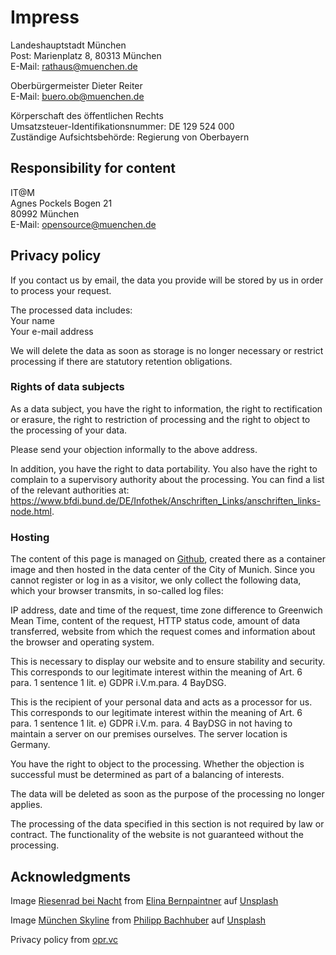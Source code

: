 # Impress

Landeshauptstadt München  
Post: Marienplatz 8, 80313 München  
E-Mail: <rathaus@muenchen.de>

Oberbürgermeister Dieter Reiter  
E-Mail: <buero.ob@muenchen.de>

Körperschaft des öffentlichen Rechts  
Umsatzsteuer-Identifikationsnummer: DE 129 524 000  
Zuständige Aufsichtsbehörde: Regierung von Oberbayern

## Responsibility for content

IT@M  
Agnes Pockels Bogen 21  
80992 München  
E-Mail: <opensource@muenchen.de>

## Privacy policy

If you contact us by email, the data you provide will be stored by us in order to process your request.

The processed data includes:  
Your name  
Your e-mail address

We will delete the data as soon as storage is no longer necessary or restrict processing if there are statutory retention obligations.

### Rights of data subjects

As a data subject, you have the right to information, the right to rectification or erasure, the right to restriction of processing and the right to object to the processing of your data.

Please send your objection informally to the above address.

In addition, you have the right to data portability. You also have the right to complain to a supervisory authority about the processing. You can find a list of the relevant authorities at: https://www.bfdi.bund.de/DE/Infothek/Anschriften_Links/anschriften_links-node.html.

### Hosting

The content of this page is managed on [Github](https://github.com/it-at-m/opensource.muenchen.de), created there as a container image and then hosted in the data center of the City of Munich.
Since you cannot register or log in as a visitor, we only collect the following data, which your browser transmits, in so-called log files:

IP address, date and time of the request, time zone difference to Greenwich Mean Time, content of the request, HTTP status code, amount of data transferred, website from which the request comes and information about the browser and operating system.

This is necessary to display our website and to ensure stability and security. This corresponds to our legitimate interest within the meaning of Art. 6 para. 1 sentence 1 lit. e) GDPR i.V.m.para. 4 BayDSG.

This is the recipient of your personal data and acts as a processor for us. This corresponds to our legitimate interest within the meaning of Art. 6 para. 1 sentence 1 lit. e) GDPR i.V.m. para. 4 BayDSG in not having to maintain a server on our premises ourselves. The server location is Germany.

You have the right to object to the processing. Whether the objection is successful must be determined as part of a balancing of interests.

The data will be deleted as soon as the purpose of the processing no longer applies.

The processing of the data specified in this section is not required by law or contract. The functionality of the website is not guaranteed without the processing.

## Acknowledgments

Image <a href="https://unsplash.com/de/fotos/iYKwEkiHI9A">Riesenrad bei Nacht</a> from <a href="https://unsplash.com/de/@elinajosefin?utm_content=creditCopyText&utm_medium=referral&utm_source=unsplash">Elina Bernpaintner</a> auf <a href="https://unsplash.com/de/fotos/iYKwEkiHI9A?utm_content=creditCopyText&utm_medium=referral&utm_source=unsplash">Unsplash</a>

Image <a href="https://unsplash.com/de/fotos/dgWlxsytiYA">München Skyline</a> from <a href="https://unsplash.com/de/@philippbachhuber?utm_content=creditCopyText&utm_medium=referral&utm_source=unsplash">Philipp Bachhuber</a> auf <a href="https://unsplash.com/de/fotos/dgWlxsytiYA?utm_content=creditCopyText&utm_medium=referral&utm_source=unsplash">Unsplash</a>

Privacy policy from [opr.vc](https://opr.vc)
